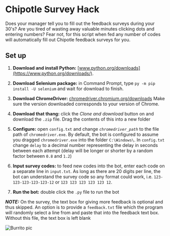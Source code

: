 # Chipotle Survey Hack
Does your manager tell you to fill out the feedback surveys during your 30's? Are you tired of wasting away valuable minutes clicking dots and entering numbers? Fear not, for this script when fed any number of codes will automatically fill out Chipotle feedback surveys for you.

## Set up
1. **Download and install Python:** [www.python.org/downloads](https://www.python.org/downloads/).

2. **Download Selenium package:** in Command Prompt, type `py -m pip install -U selenium` and wait for download to finish.

3. **Download ChromeDriver:** [chromedriver.chromium.org/downloads](https://chromedriver.chromium.org/downloads) Make sure the version downloaded corresponds to your version of Chrome.

4. **Download that thang:** click the *Clone and download* button on and download the `.zip` file. Drag the contents of this into a new folder

5. **Configure:** open `config.txt` and change *`chromedriver_path`* to the file path of `chromedriver.exe`. By default, the bot is configured to assume you dragged `chromedriver.exe` into the folder `C:\Windows\`. In `config.txt` change `delay` to a decimal number representing the delay in seconds between each attempt (delay will be longer or shorter by a random factor between `0.8` and `1.2`)

6. **Input survey codes:** to feed new codes into the bot, enter each code on a separate line in `input.txt`. As long as there are 20 digits per line, the bot can understand the survey code so any format could work, i.e. `123-123-123-123-123-12` or `123 123 123 123 123 12`.

7. **Run the bot:** double click the `.py` file to run the bot


 **_NOTE:_** On the survey, the text box for giving more feedback is optional and thus skipped. An option is to provide a `feedback.txt` file which the program will randomly select a line from and paste that into the feedback text box. Without this file, the text box is left blank


![Burrito pic](https://www.pymnts.com/wp-content/uploads/2019/08/mobile-order-ahead-Chipotle-rewards-AI.jpg)